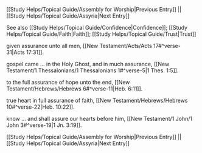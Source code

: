 [[Study Helps/Topical Guide/Assembly for Worship|Previous Entry]]  ||  [[Study Helps/Topical Guide/Assyria|Next Entry]]

 See also [[Study Helps/Topical Guide/Confidence|Confidence]]; [[Study Helps/Topical Guide/Faith|Faith]]; [[Study Helps/Topical Guide/Trust|Trust]]

 given assurance unto all men, [[New Testament/Acts/Acts 17#^verse-31|Acts 17:31]].

 gospel came ... in the Holy Ghost, and in much assurance, [[New Testament/1 Thessalonians/1 Thessalonians 1#^verse-5|1 Thes. 1:5]].

 to the full assurance of hope unto the end, [[New Testament/Hebrews/Hebrews 6#^verse-11|Heb. 6:11]].

 true heart in full assurance of faith, [[New Testament/Hebrews/Hebrews 10#^verse-22|Heb. 10:22]].

 know ... and shall assure our hearts before him, [[New Testament/1 John/1 John 3#^verse-19|1 Jn. 3:19]].

[[Study Helps/Topical Guide/Assembly for Worship|Previous Entry]]  ||  [[Study Helps/Topical Guide/Assyria|Next Entry]]